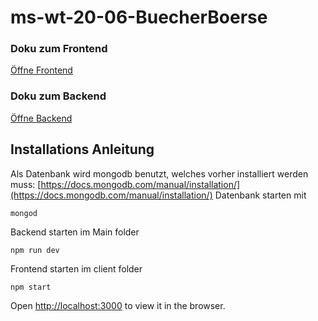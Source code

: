 # ms-wt-20-06-BuecherBoerse
### Doku zum Frontend
[Öffne Frontend](client/)
### Doku zum Backend
[Öffne Backend](server/)


## Installations Anleitung
Als Datenbank wird mongodb benutzt, welches vorher installiert werden muss:
[https://docs.mongodb.com/manual/installation/](https://docs.mongodb.com/manual/installation/)
Datenbank starten mit
```
mongod
```

Backend starten im Main folder
```
npm run dev
```

Frontend starten im client folder
```
npm start
```

Open [http://localhost:3000](http://localhost:3000) to view it in the browser.
